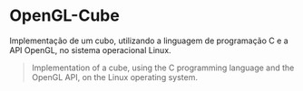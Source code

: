 # OpenGL-Cube
Implementação de um cubo, utilizando a linguagem de programação C e a API OpenGL, no sistema operacional Linux.
> Implementation of a cube, using the C programming language and the OpenGL API, on the Linux operating system.
